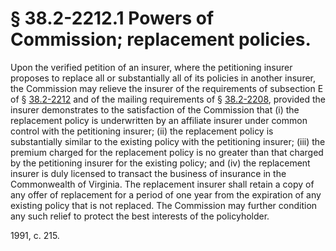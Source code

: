 # § 38.2-2212.1 Powers of Commission; replacement policies.

<p>Upon the verified petition of an insurer, where the petitioning insurer proposes to replace all or substantially all of its policies in another insurer, the Commission may relieve the insurer of the requirements of subsection E of § <a href='http://law.lis.virginia.gov/vacode/38.2-2212/'>38.2-2212</a> and of the mailing requirements of § <a href='http://law.lis.virginia.gov/vacode/38.2-2208/'>38.2-2208</a>, provided the insurer demonstrates to the satisfaction of the Commission that (i) the replacement policy is underwritten by an affiliate insurer under common control with the petitioning insurer; (ii) the replacement policy is substantially similar to the existing policy with the petitioning insurer; (iii) the premium charged for the replacement policy is no greater than that charged by the petitioning insurer for the existing policy; and (iv) the replacement insurer is duly licensed to transact the business of insurance in the Commonwealth of Virginia. The replacement insurer shall retain a copy of any offer of replacement for a period of one year from the expiration of any existing policy that is not replaced. The Commission may further condition any such relief to protect the best interests of the policyholder.</p><p>1991, c. 215.</p>